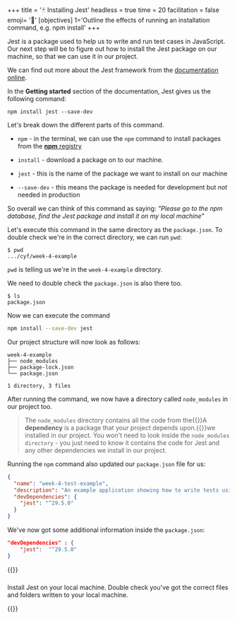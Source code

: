 +++
title = '🃏 Installing Jest'
headless = true
time = 20
facilitation = false
emoji= '🧩'
[objectives]
    1='Outline the effects of running an installation command, e.g. npm install'
+++

Jest is a package used to help us to write and run test cases in JavaScript.
Our next step will be to figure out how to install the Jest package on our machine, so that we can use it in our project.

We can find out more about the Jest framework from the [documentation online](https://jestjs.io/docs/getting-started).

In the **Getting started** section of the documentation, Jest gives us the following command:

```console
npm install jest --save-dev
```

Let's break down the different parts of this command.

- `npm` - in the terminal, we can use the `npm` command to install packages from the [**npm** registry](https://www.npmjs.com/)

- `install` - download a package on to our machine.

- `jest` - this is the name of the package we want to install on our machine

- `--save-dev` - this means the package is needed for development but _not_ needed in production

So overall we can think of this command as saying:
_"Please go to the npm database, find the Jest package and install it on my local machine"_

Let's execute this command in the same directory as the `package.json`.
To double check we're in the correct directory, we can run `pwd`:

```console
$ pwd
.../cyf/week-4-example
```

`pwd` is telling us we're in the `week-4-example` directory.

We need to double check the `package.json` is also there too.

```console
$ ls
package.json
```

Now we can execute the command

```bash
npm install --save-dev jest
```

Our project structure will now look as follows:

```raw
week-4-example
├── node_modules
├── package-lock.json
└── package.json

1 directory, 3 files
```

After running the command, we now have a directory called `node_modules` in our project too.

> The `node_modules` directory contains all the code from the{{<tooltip title="dependencies">}}A **dependency** is a package that your project depends upon.{{</tooltip>}}we installed in our project. You won't need to look inside the `node_modules directory` - you just need to know it contains the code for Jest and any other dependencies we install in our project.

Running the `npm` command also updated our `package.json` file for us:

```json
{
  "name": "week-4-test-example",
  "description": "An example application showing how to write tests using the jest framework",
  "devDependencies": {
    "jest": "^29.5.0"
  }
}
```

We've now got some additional information inside the `package.json`:

```json
"devDependencies" : {
    "jest":  "^29.5.0"
}
```

{{<note type="exercise" title="🕹️ Follow along">}}

###

Install Jest on your local machine. Double check you've got the correct files and folders written to your local machine.

{{</note>}}
